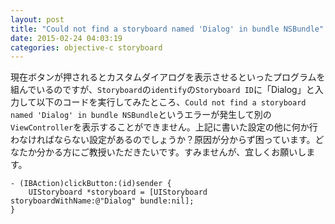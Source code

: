 ```yaml
---
layout: post
title: "Could not find a storyboard named 'Dialog' in bundle NSBundle"
date: 2015-02-24 04:03:19
categories: objective-c storyboard
---
```

<p>現在ボタンが押されるとカスタムダイアログを表示させるといったプログラムを組んでいるのですが、<code>Storyboard</code>の<code>identify</code>の<code>Storyboard ID</code>に「Dialog」と入力して以下のコードを実行してみたところ、<code>Could not find a storyboard named 'Dialog' in bundle NSBundle</code>というエラーが発生して別の<code>ViewController</code>を表示することができません。上記に書いた設定の他に何か行わなければならない設定があるのでしょうか？原因が分からず困っています。どなたか分かる方にご教授いただきたいです。すみませんが、宜しくお願いします。</p>

<pre><code>- (IBAction)clickButton:(id)sender {
    UIStoryboard *storyboard = [UIStoryboard storyboardWithName:@"Dialog" bundle:nil];
}
</code></pre>
